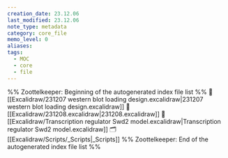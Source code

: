 ```yaml
---
creation_date: 23.12.06
last_modified: 23.12.06
note_type: metadata
category: core_file
memo_level: 0
aliases: 
tags:
  - MOC
  - core
  - file
---
```

%% Zoottelkeeper: Beginning of the autogenerated index file list  %%
📄 [[Excalidraw/231207 western blot loading design.excalidraw|231207 western blot loading design.excalidraw]]
📄 [[Excalidraw/231208.excalidraw|231208.excalidraw]]
📄 [[Excalidraw/Transcription regulator Swd2 model.excalidraw|Transcription regulator Swd2 model.excalidraw]]
🗂️ [[Excalidraw/Scripts/_Scripts|_Scripts]]
%% Zoottelkeeper: End of the autogenerated index file list  %%
